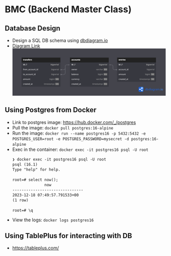 # BMC (Backend Master Class)

## Database Design
- Design a SQL DB schema using [dbdiagram.io](https://dbdiagram.io/)
- [Diagram Link](https://dbdiagram.io/d/SimpleBank-657ff2e356d8064ca0366da0)
![DB Diagram](SimpleBank.png)

## Using Postgres from Docker
- Link to postgres image: https://hub.docker.com/_/postgres
- Pull the image: `docker pull postgres:16-alpine`
- Run the image: `docker run --name postgres16 -p 5432:5432 -e POSTGRES_USER=root -e POSTGRES_PASSWORD=mysecret -d postgres:16-alpine`
- Exec in the container: `docker exec -it postgres16 psql -U root`
  ```
  ❯ docker exec -it postgres16 psql -U root
  psql (16.1)
  Type "help" for help.

  root=# select now();
                now
  -------------------------------
  2023-12-18 07:49:57.791533+00
  (1 row)

  root=# \q
  ```
- View the logs: `docker logs postgres16`

## Using TablePlus for interacting with DB
- https://tableplus.com/
